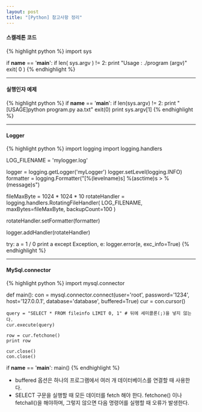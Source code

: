 ```yaml
---
layout: post
title: "[Python] 참고사항 정리"
---
```


#### 스켈레톤 코드
{% highlight python %}
import sys

if __name__ == '__main__':
    if len( sys.argv ) != 2:
        print "Usage : ./program (argv)"
        exit( 0 )
{% endhighlight %}

---
#### 실행인자 예제

{% highlight python %}
if __name__ == '__main__':
    if len(sys.argv) != 2:
        print "[USAGE]python program.py aa.txt"
        exit(0)
    print sys.argv[1]
{% endhighlight %}

---
#### Logger 

{% highlight python %}
import logging
import logging.handlers

LOG_FILENAME = 'mylogger.log'

logger = logging.getLogger('myLogger')
logger.setLevel(logging.INFO)
formatter = logging.Formatter("[%(levelname)s] %(asctime)s > %(message)s")

fileMaxByte = 1024 * 1024 * 10
rotateHandler = logging.handlers.RotatingFileHandler( LOG_FILENAME,
                                                       maxBytes=fileMaxByte, 
                                                       backupCount=100 )

rotateHandler.setFormatter(formatter)

logger.addHandler(rotateHandler)

try:
    a = 1 / 0 
    print a
except Exception, e:
    logger.error(e, exc_info=True)
{% endhighlight %}

--- 
#### MySql.connector

{% highlight python %}
import mysql.connector
 
def main():
    con = mysql.connector.connect(user='root', 
                                   password='1234',
                                   host='127.0.0.1',
                                   database='database',
                                   buffered=True)
    cur = con.cursor() 

    query = "SELECT * FROM fileinfo LIMIT 0, 1" # 뒤에 세미콜론(;)을 넣지 않는다.
    cur.execute(query)

    row = cur.fetchone()
    print row
   
    cur.close()
    con.close()

if __name__ == '__main__':
    main()
{% endhighlight %}

* buffered 옵션은 하나의 프로그램에서 여러 개 데이터베이스를 연결할 때 사용한다. 
* SELECT 구문을 실행할 때 모든 데이터를 fetch 해야 한다. fetchone() 이나 fetchall()을 해야하며, 그렇지 않으면 다음 명령어를 실행할 때 오류가 발생한다.